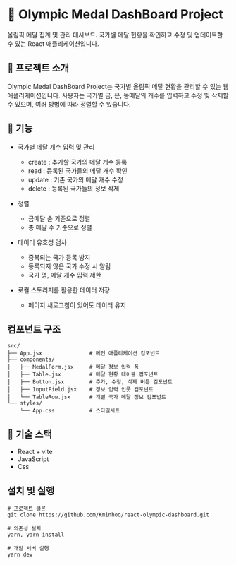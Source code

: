 # 🏅 Olympic Medal DashBoard Project

올림픽 메달 집계 및 관리 대시보드. 국가별 메달 현황을 확인하고 수정 및 업데이트할 수 있는 React 애플리케이션입니다.

## 📑 프로젝트 소개

Olympic Medal DashBoard Project는 국가별 올림픽 메달 현황을 관리할 수 있는 웹 애플리케이션입니다. 사용자는 국가별 금, 은, 동메달의 개수를 입력하고 수정 및 삭제할 수 있으며, 여러 방법에 따라 정렬할 수 있습니다.

## 📌 기능

- 국가별 메달 개수 입력 및 관리

  - create : 추가할 국가의 메달 개수 등록
  - read : 등록된 국가들의 메달 개수 확인
  - update : 기존 국가의 메달 개수 수정
  - delete : 등록된 국가들의 정보 삭제

- 정렬

  - 금메달 순 기준으로 정렬
  - 총 메달 수 기준으로 정렬

- 데이터 유효성 검사

  - 중복되는 국가 등록 방지
  - 등록되지 않은 국가 수정 시 알림
  - 국가 명, 메달 개수 입력 제한

- 로컬 스토리지를 활용한 데이터 저장

  - 페이지 새로고침이 있어도 데이터 유지

## 컴포넌트 구조

```
src/
├── App.jsx               # 메인 애플리케이션 컴포넌트
├── components/
│   ├── MedalForm.jsx     # 메달 정보 입력 폼
│   ├── Table.jsx         # 메달 현황 테이블 컴포넌트
│   ├── Button.jsx        # 추가, 수정, 삭제 버튼 컴포넌트
│   ├── InputField.jsx    # 정보 입력 인풋 컴포넌트
│   └── TableRow.jsx      # 개별 국가 메달 정보 컴포넌트
└── styles/
    └── App.css           # 스타일시트
```

## 🔨 기술 스택

- React + vite
- JavaScript
- Css

## 설치 및 실행

```
# 프로젝트 클론
git clone https://github.com/Kminhoo/react-olympic-dashboard.git

# 의존성 설치
yarn, yarn install

# 개발 서버 실행
yarn dev
```
